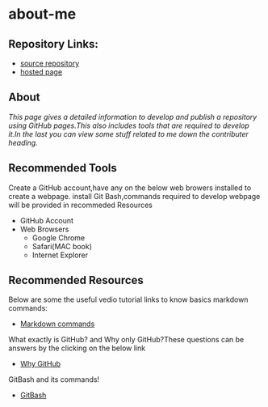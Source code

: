 # about-me
## Repository Links:

- [source repository](https://manisha-mengani.github.io/about-me/)
- [hosted page](https://github.com/Manisha-Mengani/about-me)

## About
*This page gives a detailed information to develop and publish a repository using GitHub pages.This also includes tools that are required to develop it.In the last you can view some stuff related to me down the contributer heading.*

## Recommended Tools

Create a GitHub account,have any on the below web browers installed to create a webpage.
install Git Bash,commands required to develop webpage will be provided in recommeded Resources
 - GitHub Account
 - Web Browsers
    - Google Chrome
    - Safari(MAC book)
    - Internet Explorer
    
 ## Recommended Resources
 
 Below are some the useful vedio tutorial links to know basics markdown commands:
 - [Markdown commands](https://www.youtube.com/watch?v=6A5EpqqDOdk "Click here for video tutorial")
 
 What exactly is GitHub? and Why only GitHub?These questions can be answers by the clicking on the below link
 - [Why GitHub](https://www.howtogeek.com/180167/htg-explains-what-is-github-and-what-do-geeks-use-it-for/ "Click here")
 
 GitBash and its commands!
- [GitBash](https://www.atlassian.com/git/tutorials/git-bash "GitBash Commands")



